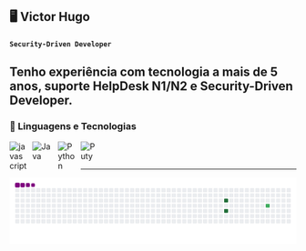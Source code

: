 ## 🖥️ Victor Hugo
**`Security-Driven Developer`**

Tenho experiência com tecnologia a mais de 5 anos, suporte HelpDesk N1/N2 e Security-Driven Developer.
---
### 🤖 Linguagens e Tecnologias

<img
    align="left"
    alt="javascript"
    title="javascript"
    width="30px"
    style="padding-right: 10px;"
    src="https://devicon-website.vercel.app/api/javascript/plain.svg"
/>
<img
    align="left"
    alt="Java"
    title="Java"
    width="35px"
    style="padding-right: 10px;"
    src="https://devicon-website.vercel.app/api/java/original-wordmark.svg"
/>
<img
    align="left"
    alt="Python"
    title="Python"
    width="30px"
    style="padding-right: 10px;"
    src="https://devicon-website.vercel.app/api/python/original-wordmark.svg"
/>

<img
    align="left"
    alt="Puty"
    title="Puty"
    width="30px"
    style="padding-right: 10px;"
    src="https://devicon-website.vercel.app/api/putty/original.svg"
/>    

<br/>
<br/>

---
    
![snake gif](https://github.com/VictorHugo31/VictorHugo31/blob/output/github-contribution-grid-snake.gif)

